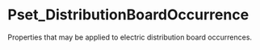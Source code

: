 # Pset_DistributionBoardOccurrence

Properties that may be applied to electric distribution board occurrences.<!-- end of definition -->
